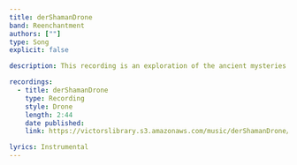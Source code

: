 ```yaml
---
title: derShamanDrone
band: Reenchantment
authors: [""]
type: Song
explicit: false

description: This recording is an exploration of the ancient mysteries of tribalism and the shamanic tradition.

recordings:
  - title: derShamanDrone
    type: Recording
    style: Drone
    length: 2:44
    date published: 
    link: https://victorslibrary.s3.amazonaws.com/music/derShamanDrone/derShamanDrone.mp3

lyrics: Instrumental
---
```

